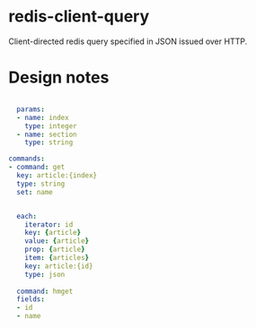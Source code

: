 # redis-client-query

Client-directed redis query specified in JSON issued over HTTP.

# Design notes

```yaml

  params: 
  - name: index
    type: integer
  - name: section
    type: string

commands:
- command: get  
  key: article:{index}
  type: string
  set: name


  each:
    iterator: id
    key: {article}
    value: {article}
    prop: {article}
    item: {articles}
    key: article:{id}
    type: json
  
  command: hmget
  fields: 
  - id
  - name 
```
